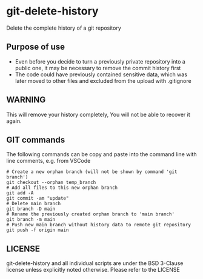 # git-delete-history

Delete the complete history of a git repository

## Purpose of use

- Even before you decide to turn a previously private repository into a public one, it may be necessary to remove the commit history first
- The code could have previously contained sensitive data, which was later moved to other files and excluded from the upload with .gitignore

## WARNING

This will remove your history completely, You will not be able to recover it again.

## GIT commands

The following commands can be copy and paste into the command line with line comments, e.g. from VSCode

```
# Create a new orphan branch (will not be shown by command 'git branch')
git checkout --orphan temp_branch
# Add all files to this new orphan branch
git add -A
git commit -am "update"
# Delete main branch
git branch -D main
# Rename the previously created orphan branch to 'main branch'
git branch -m main
# Push new main branch without history data to remote git repository
git push -f origin main
```

## LICENSE

git-delete-history and all individual scripts are under the BSD 3-Clause license unless explicitly noted otherwise. Please refer to the LICENSE
